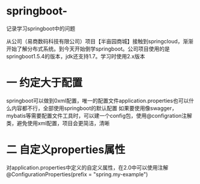 # springboot-
记录学习springboot中的问题



从公司（易商数码科技有限公司）项目【半亩园商城】接触到springcloud，渐渐开始了解分布式系统。到今天开始倒学springboot。公司项目使用的是springboot1.5.4的版本，jdk还支持1.7。学习时使用2.x版本

# 一 约定大于配置
springboot可以做到0xml配置，唯一的配置文件application.properties也可以什么内容都不行，全部使用springboot的默认配置
如果要使用像swagger，mybatis等需要配置文件工具时，可以建一个config包，使用@configration注解类，避免使用xml配置，项目会更简洁，清晰

# 二 自定义properties属性
对application.properties中定义的自定义属性，在2.0中可以使用注解@ConfigurationProperties(prefix = "spring.my-example")

